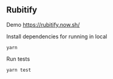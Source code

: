 ## Rubitify

Demo  https://rubitify.now.sh/

Install dependencies for running in local

    yarn 

Run tests

    yarn test

